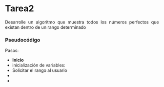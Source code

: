 <div align="justify">

# Tarea2 <a name="Tarea3"></a>

Desarrolle un algoritmo que muestra todos los números perfectos
que existan dentro de un rango determinado

### Pseudocódigo

Pasos:
- __Inicio__
- inicialización de variables: 
- Solicitar el rango al usuario
- 
- 


</div>
